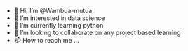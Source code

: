 - 👋 Hi, I’m @Wambua-mutua
- 👀 I’m interested in data science
- 🌱 I’m currently learning python
- 💞️ I’m looking to collaborate on any project based learning
- 📫 How to reach me ...

<!---
Wambua-mutua/Wambua-mutua is a ✨ special ✨ repository because its `README.md` (this file) appears on your GitHub profile.
You can click the Preview link to take a look at your changes.
--->
